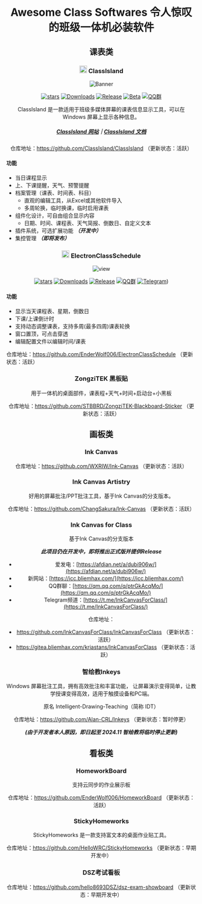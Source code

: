 <div align="center">

# Awesome Class Softwares 令人惊叹的班级一体机必装软件

</div>

<div align="center">

## 课表类

</div>

<div align="center">

### <image src="https://github.com/ClassIsland/ClassIsland/blob/master/ClassIsland/Assets/AppLogo_AppLogo.svg" height="20"/> ClassIsland

<!-- ![软件截图-主界面](https://github.com/ClassIsland/ClassIsland/assets/55006226/65e2bdba-be83-444c-b42f-b893aaace9c3) -->
![Banner](https://github.com/user-attachments/assets/a815dd7d-8343-4da5-aee4-3f754aa297e4)

[![stars](https://img.shields.io/github/stars/ClassIsland/ClassIsland?label=Stars)](https://github.com/ClassIsland/ClassIsland)
[![Downloads](https://img.shields.io/github/downloads/ClassIsland/ClassIsland/total?style=social&label=下载量&logo=github)](https://github.com/ClassIsland/ClassIsland/releases/latest)
[![Release](https://img.shields.io/github/v/release/ClassIsland/ClassIsland?style=flat-square&color=%233fb950&label=正式版)](https://github.com/ClassIsland/ClassIsland/releases/latest) 
[![Beta](https://img.shields.io/github/v/release/ClassIsland/ClassIsland?include_prereleases&style=flat-square&label=测试版)](https://github.com/ClassIsland/ClassIsland/releases/)
[![QQ群](https://img.shields.io/badge/-QQ%E7%BE%A4｜958840932-blue?style=flat&logo=TencentQQ)](https://qm.qq.com/q/4NsDQKiAuQ)

ClassIsland 是一款适用于班级多媒体屏幕的课表信息显示工具，可以在 Windows 屏幕上显示各种信息。

##### [ClassIsland 网站](https://classisland.tech/)｜[ClassIsland 文档](https://docs.classisland.tech/zh-cn/latest/)

仓库地址：https://github.com/ClassIsland/ClassIsland （更新状态：活跃）

</div>

#### 功能
- 当日课程显示
- 上、下课提醒，天气、预警提醒
- 档案管理（课表、时间表、科目）
  - 直观的编辑工具，从Excel或其他软件导入
  - 多周轮换，临时换课，临时启用课表
- 组件化设计，可自由组合显示内容
  - 日期、时间、课程表、天气简报、倒数日、自定义文本 
- 插件系统，可选扩展功能 ***（开发中）***
- 集控管理 ***（即将发布）***

<div align="center">

### <image src="https://github.com/EnderWolf006/ElectronClassSchedule/blob/main/image%2Ficon.png" height="20"/>  ElectronClassSchedule

![view](https://github.com/EnderWolf006/ElectronClassSchedule/blob/main/image%2FREADME%2Fview.png)

[![stars](https://img.shields.io/github/stars/EnderWolf006/ElectronClassSchedule?label=Stars)](https://github.com/ClassIsland/ClassIsland)
[![Downloads](https://img.shields.io/github/downloads/EnderWolf006/ElectronClassSchedule/total?style=social&label=下载量&logo=github)](https://github.com/EnderWolf006/ElectronClassSchedule/releases/latest)
[![Release](https://img.shields.io/github/v/release/EnderWolf006/ElectronClassSchedule?style=flat-square&color=%233fb950&label=正式版)](https://github.com/EnderWolf006/ElectronClassSchedule/releases/latest) 
[![QQ群](https://img.shields.io/badge/-QQ%E7%BE%A4｜914887202-blue?style=flat&logo=TencentQQ)](https://qm.qq.com/cgi-bin/qm/qr?k=SL4_VQ9Zmpch-64RbYhkKbTZ5cNjIZ-N&jump_from=webapi&authKey=kxhiNZcQZwoSC/85e3dPxUsL+kpaLIBmxbrcfRLjSJeH35o0D0a/tHBVYI1as5p1)
[![Telegram](https://img.shields.io/badge/-Telegram｜@%E7%94%B5%E5%AD%90%E8%AF%BE%E8%A1%A8%E4%BA%A4%E6%B5%81%E7%BE%A4ElectronClassSchedule-blue?style=flat&logo=Telegram)](https://t.me/ECSchedule))

</div>

#### 功能
- 显示当天课程表、星期，倒数日
- 下课/上课倒计时
- 支持动态调整课表，支持多周(最多四周)课表轮换
- 窗口置顶，可点击穿透
- 编辑配置文件以编辑时间/课表

仓库地址：https://github.com/EnderWolf006/ElectronClassSchedule （更新状态：活跃）

<div align="center">

### ZongziTEK 黑板贴
用于一体机的桌面部件，课表程+天气+时间+启动台+小黑板

仓库地址：https://github.com/STBBRD/ZongziTEK-Blackboard-Sticker （更新状态：活跃）

</div>

<div align="center">

## 画板类

</div>

<div align="center">

###  Ink Canvas

仓库地址：https://github.com/WXRIW/Ink-Canvas （更新状态：活跃）

</div>

<div align="center">

### Ink Canvas Artistry
好用的屏幕批注/PPT批注工具，基于Ink Canvas的分支版本。

仓库地址：https://github.com/ChangSakura/Ink-Canvas （更新状态：活跃）

</div>

<div align="center">

###  Ink Canvas for Class
基于Ink Canvas的分支版本

***此项目仍在开发中，即将推出正式版并提供Release***

- 爱发电：[https://afdian.net/a/dubi906w/](https://afdian.net/a/dubi906w/)
- 新网站：[https://icc.bliemhax.com/](https://icc.bliemhax.com/)
- QQ群聊：[https://qm.qq.com/q/ptrGkAcqMo/](https://qm.qq.com/q/ptrGkAcqMo/)
- Telegram频道：[https://t.me/InkCanvasForClass/](https://t.me/InkCanvasForClass/) 

仓库地址：
- https://github.com/InkCanvasForClass/InkCanvasForClass （更新状态：活跃）
- https://gitea.bliemhax.com/kriastans/InkCanvasForClass （更新状态：活跃）

</div>

<div align="center">

### 智绘教Inkeys

Windows 屏幕批注工具，拥有高效批注和丰富功能，
让屏幕演示变得简单，让教学授课变得高效，适用于触摸设备和PC端。

原名 Intelligent-Drawing-Teaching（简称 IDT）

仓库地址：https://github.com/Alan-CRL/Inkeys （更新状态：暂时停更）

***(由于开发者本人原因，即日起至 2024.11 智绘教将临时停止更新)***

</div>

<div align="center">

## 看板类

</div>

<div align="center">

### HomeworkBoard
支持云同步的作业展示板

仓库地址：https://github.com/EnderWolf006/HomeworkBoard （更新状态：活跃）

</div>

<div align="center">

### StickyHomeworks

StickyHomeworks 是一款支持富文本的桌面作业贴工具。

仓库地址：https://github.com/HelloWRC/StickyHomeworks （更新状态：早期开发中）

</div>

<div align="center">

### DSZ考试看板

仓库地址：https://github.com/hello8693DSZ/dsz-exam-showboard （更新状态：早期开发中）
